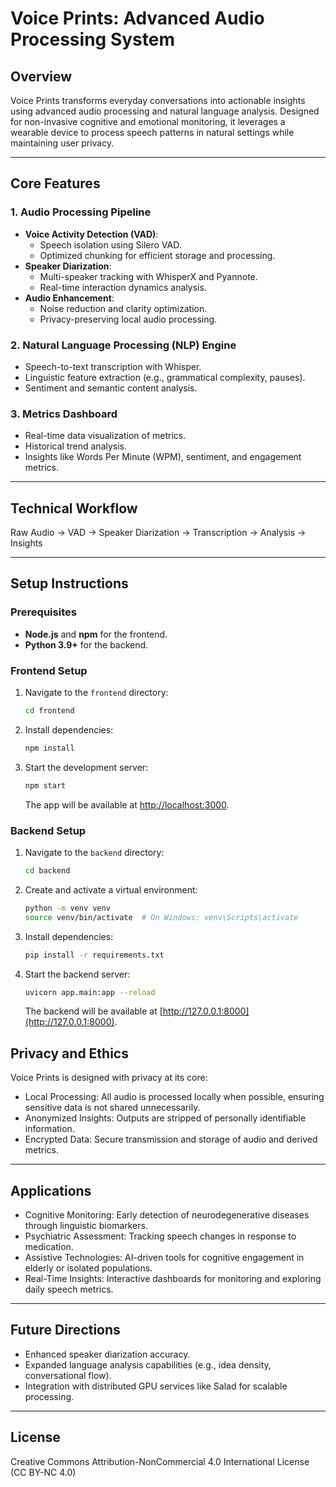 # Voice Prints: Advanced Audio Processing System

## Overview
Voice Prints transforms everyday conversations into actionable insights using advanced audio processing and natural language analysis. Designed for non-invasive cognitive and emotional monitoring, it leverages a wearable device to process speech patterns in natural settings while maintaining user privacy.

---

## Core Features

### 1. Audio Processing Pipeline
- **Voice Activity Detection (VAD)**:
  - Speech isolation using Silero VAD.
  - Optimized chunking for efficient storage and processing.
- **Speaker Diarization**:
  - Multi-speaker tracking with WhisperX and Pyannote.
  - Real-time interaction dynamics analysis.
- **Audio Enhancement**:
  - Noise reduction and clarity optimization.
  - Privacy-preserving local audio processing.

### 2. Natural Language Processing (NLP) Engine
- Speech-to-text transcription with Whisper.
- Linguistic feature extraction (e.g., grammatical complexity, pauses).
- Sentiment and semantic content analysis.

### 3. Metrics Dashboard
- Real-time data visualization of metrics.
- Historical trend analysis.
- Insights like Words Per Minute (WPM), sentiment, and engagement metrics.

---

## Technical Workflow

Raw Audio → VAD → Speaker Diarization → Transcription → Analysis → Insights

---

## Setup Instructions

### Prerequisites
- **Node.js** and **npm** for the frontend.
- **Python 3.9+** for the backend.

### Frontend Setup
1. Navigate to the `frontend` directory:
    ```bash
    cd frontend
    ```

2. Install dependencies:
    ```bash
    npm install
    ```

3. Start the development server:
    ```bash
    npm start
    ```
    The app will be available at [http://localhost:3000](http://localhost:3000).

### Backend Setup
1. Navigate to the `backend` directory:
    ```bash
    cd backend
    ```

2. Create and activate a virtual environment:
    ```bash
    python -m venv venv
    source venv/bin/activate  # On Windows: venv\Scripts\activate
    ```

3. Install dependencies:
    ```bash
    pip install -r requirements.txt
    ```

4. Start the backend server:
    ```bash
    uvicorn app.main:app --reload
    ```
    The backend will be available at [http://127.0.0.1:8000](http://127.0.0.1:8000).

## Privacy and Ethics

Voice Prints is designed with privacy at its core:
- Local Processing: All audio is processed locally when possible, ensuring sensitive data is not shared unnecessarily.
- Anonymized Insights: Outputs are stripped of personally identifiable information.
- Encrypted Data: Secure transmission and storage of audio and derived metrics.

---

## Applications

- Cognitive Monitoring: Early detection of neurodegenerative diseases through linguistic biomarkers.
- Psychiatric Assessment: Tracking speech changes in response to medication.
- Assistive Technologies: AI-driven tools for cognitive engagement in elderly or isolated populations.
- Real-Time Insights: Interactive dashboards for monitoring and exploring daily speech metrics.

---

## Future Directions

- Enhanced speaker diarization accuracy.
- Expanded language analysis capabilities (e.g., idea density, conversational flow).
- Integration with distributed GPU services like Salad for scalable processing.

---

## License

Creative Commons Attribution-NonCommercial 4.0 International License (CC BY-NC 4.0)
